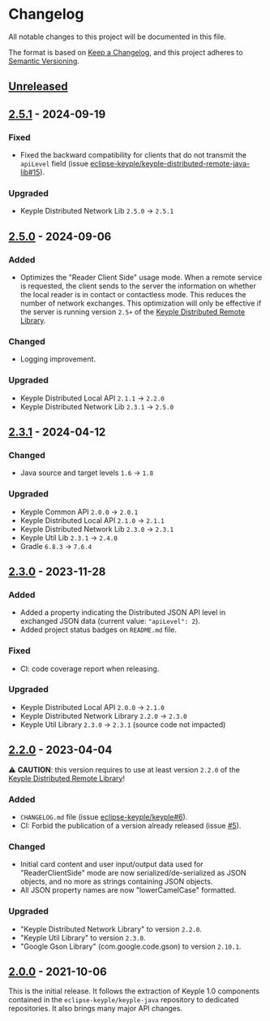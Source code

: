 # Changelog
All notable changes to this project will be documented in this file.

The format is based on [Keep a Changelog](https://keepachangelog.com/en/1.0.0/),
and this project adheres to [Semantic Versioning](https://semver.org/spec/v2.0.0.html).

## [Unreleased]

## [2.5.1] - 2024-09-19
### Fixed
- Fixed the backward compatibility for clients that do not transmit the `apiLevel` field
  (issue [eclipse-keyple/keyple-distributed-remote-java-lib#15]).
### Upgraded
- Keyple Distributed Network Lib `2.5.0` -> `2.5.1`

## [2.5.0] - 2024-09-06
### Added
- Optimizes the "Reader Client Side" usage mode. 
  When a remote service is requested, 
  the client sends to the server the information on whether the local reader is in contact or contactless mode. 
  This reduces the number of network exchanges.
  This optimization will only be effective if the server is running version `2.5+` of the 
  [Keyple Distributed Remote Library](https://keyple.org/components-java/distributed/keyple-distributed-remote-java-lib/).
### Changed
- Logging improvement.
### Upgraded
- Keyple Distributed Local API `2.1.1` -> `2.2.0`
- Keyple Distributed Network Lib `2.3.1` -> `2.5.0`

## [2.3.1] - 2024-04-12
### Changed
- Java source and target levels `1.6` -> `1.8`
### Upgraded
- Keyple Common API `2.0.0` -> `2.0.1`
- Keyple Distributed Local API `2.1.0` -> `2.1.1`
- Keyple Distributed Network Lib `2.3.0` -> `2.3.1`
- Keyple Util Lib `2.3.1` -> `2.4.0`
- Gradle `6.8.3` -> `7.6.4`

## [2.3.0] - 2023-11-28
### Added
- Added a property indicating the Distributed JSON API level in exchanged JSON data (current value: `"apiLevel": 2`).
- Added project status badges on `README.md` file.
### Fixed
- CI: code coverage report when releasing.
### Upgraded
- Keyple Distributed Local API `2.0.0` -> `2.1.0`
- Keyple Distributed Network Library `2.2.0` -> `2.3.0`
- Keyple Util Library `2.3.0` -> `2.3.1` (source code not impacted)

## [2.2.0] - 2023-04-04
:warning: **CAUTION**: this version requires to use at least version `2.2.0` of the
[Keyple Distributed Remote Library](https://keyple.org/components-java/distributed/keyple-distributed-remote-java-lib/)!
### Added
- `CHANGELOG.md` file (issue [eclipse-keyple/keyple#6]).
- CI: Forbid the publication of a version already released (issue [#5]).
### Changed
- Initial card content and user input/output data used for "ReaderClientSide" mode are now serialized/de-serialized 
  as JSON objects, and no more as strings containing JSON objects.
- All JSON property names are now "lowerCamelCase" formatted.
### Upgraded
- "Keyple Distributed Network Library" to version `2.2.0`.
- "Keyple Util Library" to version `2.3.0`.
- "Google Gson Library" (com.google.code.gson) to version `2.10.1`.

## [2.0.0] - 2021-10-06
This is the initial release.
It follows the extraction of Keyple 1.0 components contained in the `eclipse-keyple/keyple-java` repository to dedicated repositories.
It also brings many major API changes.

[unreleased]: https://github.com/eclipse-keyple/keyple-distributed-local-java-lib/compare/2.5.1...HEAD
[2.5.1]: https://github.com/eclipse-keyple/keyple-distributed-local-java-lib/compare/2.5.0...2.5.1
[2.5.0]: https://github.com/eclipse-keyple/keyple-distributed-local-java-lib/compare/2.3.1...2.5.0
[2.3.1]: https://github.com/eclipse-keyple/keyple-distributed-local-java-lib/compare/2.3.0...2.3.1
[2.3.0]: https://github.com/eclipse-keyple/keyple-distributed-local-java-lib/compare/2.2.0...2.3.0
[2.2.0]: https://github.com/eclipse-keyple/keyple-distributed-local-java-lib/compare/2.0.0...2.2.0
[2.0.0]: https://github.com/eclipse-keyple/keyple-distributed-local-java-lib/releases/tag/2.0.0

[#5]: https://github.com/eclipse-keyple/keyple-distributed-local-java-lib/issues/5

[eclipse-keyple/keyple-distributed-remote-java-lib#15]: https://github.com/eclipse-keyple/keyple-distributed-remote-java-lib/issues/15

[eclipse-keyple/keyple#6]: https://github.com/eclipse-keyple/keyple/issues/6
